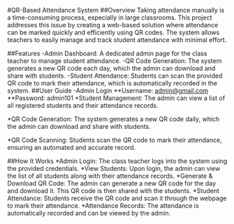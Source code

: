 #QR-Based Attendance System
##Overview
Taking attendance manually is a time-consuming process, especially in large classrooms. This project addresses this issue by creating a web-based solution where attendance can be marked quickly and efficiently using QR codes. The system allows teachers to easily manage and track student attendance with minimal effort.

##Features
-Admin Dashboard: A dedicated admin page for the class teacher to manage student attendance.
-QR Code Generation: The system generates a new QR code each day, which the admin can download and share with students.
-Student Attendance: Students can scan the provided QR code to mark their attendance, which is automatically recorded in the system.
##User Guide
-Admin Login
**Username: admin@gmail.com
**Password: admin101
*Student Management: The admin can view a list of all registered students and their attendance records.

*QR Code Generation: The system generates a new QR code daily, which the admin can download and share with students.

*QR Code Scanning: Students scan the QR code to mark their attendance, ensuring an automated and accurate record.

##How It Works
*Admin Login: The class teacher logs into the system using the provided credentials.
*View Students: Upon login, the admin can view the list of all students along with their attendance records.
*Generate & Download QR Code: The admin can generate a new QR code for the day and download it. This QR code is then shared with the students.
*Student Attendance: Students receive the QR code and scan it through the webpage to mark their attendance.
*Attendance Records: The attendance is automatically recorded and can be viewed by the admin.

